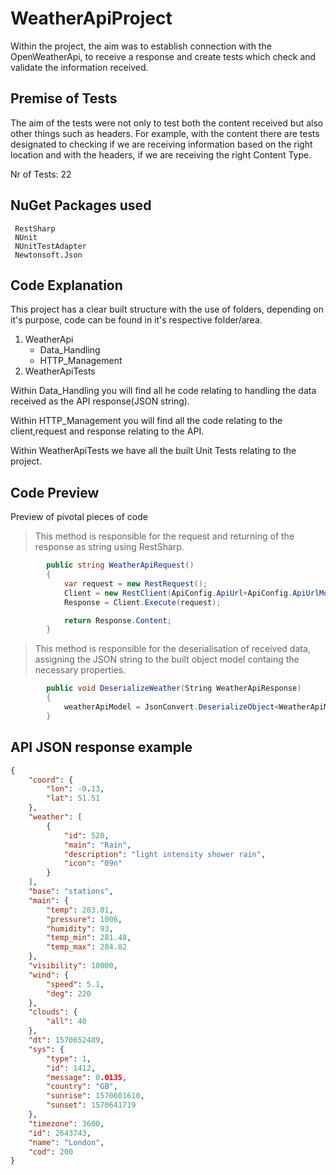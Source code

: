 # WeatherApiProject
Within the project, the aim was to establish connection with the OpenWeatherApi, to receive a response and create tests which check and validate the information received.

## Premise of Tests
The aim of the tests were not only to test both the content received but also other things such as headers. For example, with the content there are tests designated to checking if we are receiving information based on the right location and with the headers, if we are receiving the right Content Type.

Nr of Tests: 22

## NuGet Packages used
```
 RestSharp
 NUnit
 NUnitTestAdapter
 Newtonsoft.Json
```
## Code Explanation
This project has a clear built structure with the use of folders, depending on it's purpose, code can be found in it's respective folder/area.

1. WeatherApi
   - Data_Handling
   - HTTP_Management
2. WeatherApiTests

Within Data_Handling you will find all he code relating to handling the data received as the API response(JSON string).

Within HTTP_Management you will find all the code relating to the client,request and response relating to the API.

Within WeatherApiTests we have all the built Unit Tests relating to the project.


## Code Preview
Preview of pivotal pieces of code

> This method is responsible for the request and returning of the response as string using RestSharp.
```c#
        public string WeatherApiRequest()
        {
            var request = new RestRequest();
            Client = new RestClient(ApiConfig.ApiUrl+ApiConfig.ApiUrlMod+ApiConfig.Location+ApiConfig.ApiKeyMod+ApiConfig.ApiKey);
            Response = Client.Execute(request);

            return Response.Content;
        }
````
> This method is responsible for the deserialisation of received data, assigning the JSON string to the built object model containg the necessary properties.
```c#
        public void DeserializeWeather(String WeatherApiResponse)
        {
            weatherApiModel = JsonConvert.DeserializeObject<WeatherApiModel>(WeatherApiResponse);
        }
````
## API JSON response example
```JSON
{
    "coord": {
        "lon": -0.13,
        "lat": 51.51
    },
    "weather": [
        {
            "id": 520,
            "main": "Rain",
            "description": "light intensity shower rain",
            "icon": "09n"
        }
    ],
    "base": "stations",
    "main": {
        "temp": 283.01,
        "pressure": 1006,
        "humidity": 93,
        "temp_min": 281.48,
        "temp_max": 284.82
    },
    "visibility": 10000,
    "wind": {
        "speed": 5.1,
        "deg": 220
    },
    "clouds": {
        "all": 40
    },
    "dt": 1570652489,
    "sys": {
        "type": 1,
        "id": 1412,
        "message": 0.0135,
        "country": "GB",
        "sunrise": 1570601610,
        "sunset": 1570641719
    },
    "timezone": 3600,
    "id": 2643743,
    "name": "London",
    "cod": 200
}
````
